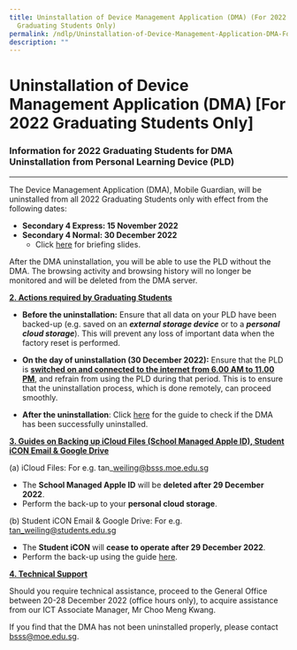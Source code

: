 ```yaml
---
title: Uninstallation of Device Management Application (DMA) (For 2022
  Graduating Students Only)
permalink: /ndlp/Uninstallation-of-Device-Management-Application-DMA-For-2022-Graduating-Students-Only/
description: ""
---
```

Uninstallation of Device Management Application (DMA) \[For 2022 Graduating Students Only\]
===========================================================================================


### Information for 2022 Graduating Students for DMA Uninstallation from Personal Learning Device (PLD)
---------------------------------------------------------------------------------------------------

The Device Management Application (DMA), Mobile Guardian, will be uninstalled from all 2022 Graduating Students only with effect from the following dates:  
  

*   <b>Secondary 4 Express: 15 November 2022</b>
*   <b>Secondary 4 Normal: 30 December 2022</b> 
     *   Click [here](/files/Briefing%20for%20Uninstalling%20DMA%20from%20PLD%20For%204N%20Students.pdf) for briefing slides.

  

After the DMA uninstallation, you will be able to use the PLD without the DMA. The browsing activity and browsing history will no longer be monitored and will be deleted from the DMA server.

<u><b>2. Actions required by Graduating Students</b></u>

*   <b>Before the uninstallation:</b> Ensure that all data on your PLD have been backed-up (e.g. saved on an <i><b>external storage device</b></i> or to a <i><b>personal cloud storage</b></i>). This will prevent any loss of important data when the factory reset is performed.

  

*   <b>On the day of uninstallation (30 December 2022):</b> Ensure that the PLD is <u><b>switched on and connected to the internet from 6.00 AM to 11.00 PM</b></u>, and refrain from using the PLD during that period. This is to ensure that the uninstallation process, which is done remotely, can proceed smoothly.

  

*   <b>After the uninstallation</b>: Click [here](/files/Instructions%20for%20DMA%20Uninstallation.pdf) for the guide to check if the DMA has been successfully uninstalled.


<u><b>3. Guides on Backing up iCloud Files (School Managed Apple ID), Student iCON Email & Google Drive</b></u>

  

(a) iCloud Files: For e.g. tan\_weiling@bsss.moe.edu.sg 

*   The <b>School Managed Apple ID</b> will be <b>deleted after 29 December 2022</b>.
*   Perform the back-up to your <b>personal cloud storage</b>.

  

(b) Student iCON Email & Google Drive: For e.g. tan_weiling@students.edu.sg

*   The <b>Student iCON</b> will <b>cease to operate after 29 December 2022</b>.
*   Perform the back-up using the guide [here](/files/iCON_Google%20Takeout_Guide_for_Students%20rev%20for%202022.pdf).



<u><b>4. Technical Support</b></u>

Should you require technical assistance, proceed to the General Office between 20-28 December 2022 (office hours only), to acquire assistance from our ICT Associate Manager, Mr Choo Meng Kwang.

  

If you find that the DMA has not been uninstalled properly, please contact bsss@moe.edu.sg.